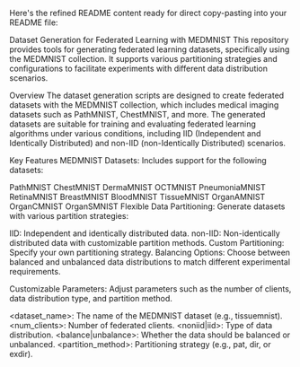 
Here's the refined README content ready for direct copy-pasting into your README file:

Dataset Generation for Federated Learning with MEDMNIST
This repository provides tools for generating federated learning datasets, specifically using the MEDMNIST collection. It supports various partitioning strategies and configurations to facilitate experiments with different data distribution scenarios.

Overview
The dataset generation scripts are designed to create federated datasets with the MEDMNIST collection, which includes medical imaging datasets such as PathMNIST, ChestMNIST, and more. The generated datasets are suitable for training and evaluating federated learning algorithms under various conditions, including IID (Independent and Identically Distributed) and non-IID (non-Identically Distributed) scenarios.

Key Features
MEDMNIST Datasets: Includes support for the following datasets:

PathMNIST
ChestMNIST
DermaMNIST
OCTMNIST
PneumoniaMNIST
RetinaMNIST
BreastMNIST
BloodMNIST
TissueMNIST
OrganAMNIST
OrganCMNIST
OrganSMNIST
Flexible Data Partitioning: Generate datasets with various partition strategies:

IID: Independent and identically distributed data.
non-IID: Non-identically distributed data with customizable partition methods.
Custom Partitioning: Specify your own partitioning strategy.
Balancing Options: Choose between balanced and unbalanced data distributions to match different experimental requirements.

Customizable Parameters: Adjust parameters such as the number of clients, data distribution type, and partition method.




<dataset_name>: The name of the MEDMNIST dataset (e.g., tissuemnist).
<num_clients>: Number of federated clients.
<noniid|iid>: Type of data distribution.
<balance|unbalance>: Whether the data should be balanced or unbalanced.
<partition_method>: Partitioning strategy (e.g., pat, dir, or exdir).
